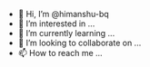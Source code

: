 - 👋 Hi, I’m @himanshu-bq
- 👀 I’m interested in ...
- 🌱 I’m currently learning ...
- 💞️ I’m looking to collaborate on ...
- 📫 How to reach me ...

<!---
himanshu-bq/himanshu-bq is a ✨ special ✨ repository because its `README.md` (this file) appears on your GitHub profile.
You can click the Preview link to take a look at your changes.
--->
